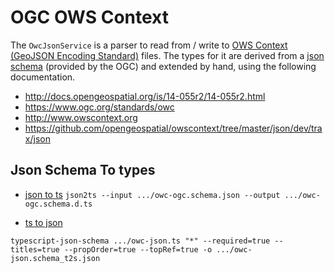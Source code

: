 # OGC OWS Context 

The `OwcJsonService` is a parser to read from / write to [OWS Context (GeoJSON Encoding Standard)](http://docs.opengeospatial.org/is/14-055r2/14-055r2.html) files.
The types for it are derived from a [json schema](types/owc-ogc.schema.json) (provided by the OGC) and extended by hand, using the following documentation. 

- http://docs.opengeospatial.org/is/14-055r2/14-055r2.html
- https://www.ogc.org/standards/owc
- http://www.owscontext.org
- https://github.com/opengeospatial/owscontext/tree/master/json/dev/trax/json



## Json Schema To types
- [json to ts](https://github.com/bcherny/json-schema-to-typescript)
`json2ts --input .../owc-ogc.schema.json --output .../owc-ogc.schema.d.ts`


- [ts to json](https://github.com/YousefED/typescript-json-schema)

`typescript-json-schema .../owc-json.ts "*" --required=true --titles=true --propOrder=true --topRef=true -o .../owc-json.schema_t2s.json`

